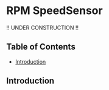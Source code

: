 # RPM SpeedSensor

!! UNDER CONSTRUCTION !! <br>

## Table of Contents
- [Introduction](##Introduction)

## Introduction
